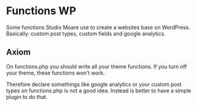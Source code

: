 # Functions WP

Some functions Studio Moare use to create a websites base on WordPress. Basically: custom post types, custom fields and google analytics.

## Axiom

On functions.php you should write all your theme functions. If you turn off your theme, these functions won't work.

Therefore declare somethings like google analytics or your custom post types on functions.php is not a good idea. Instead is better to have a simple plugin to do that.
